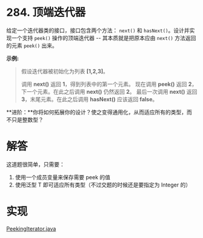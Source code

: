 # 284. 顶端迭代器

给定一个迭代器类的接口，接口包含两个方法： `next()` 和 `hasNext()`。设计并实现一个支持 `peek()` 操作的顶端迭代器 -- 其本质就是把原本应由 `next()` 方法返回的元素 `peek()` 出来。

**示例:**

> 假设迭代器被初始化为列表 **[1,2,3]**。
>
> 调用 **next()** 返回 **1**，得到列表中的第一个元素。
> 现在调用 **peek()** 返回 **2**，下一个元素。在此之后调用 **next()** 仍然返回 **2**。
> 最后一次调用 **next()** 返回 **3**，末尾元素。在此之后调用 **hasNext()** 应该返回 **false**。


**进阶：**你将如何拓展你的设计？使之变得通用化，从而适应所有的类型，而不只是整数型？

# 解答

这道题很简单，只需要：
1. 使用一个成员变量来保存需要 peek 的值
2. 使用泛型 T 即可适应所有类型（不过交题的时候还是要指定为 Integer 的）

# 实现

[PeekingIterator.java](https://github.com/afei-cn/LeetCode/blob/master/284.%20Peeking%20Iterator/src/PeekingIterator.java)